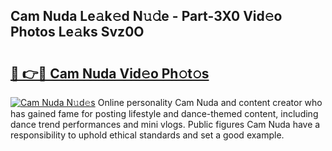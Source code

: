 ## Cam Nuda Le𝚊k𝚎d N𝚞𝚍e - Part-3X0 Vid𝚎o Photos Le𝚊ks Svz0O

# <h2><a href="http://fbbzfmu.evod.top/?m=Cam+Nuda">🔗 👉🔴 Cam Nuda Vid𝚎o Ph𝚘t𝚘s</a></h2>

[![Cam Nuda N𝚞d𝚎s](https://i.imgur.com/8V9OHl7.gif)](http://fbbzfmu.evod.top/?m=Cam+Nuda)
Online personality Cam Nuda and content creator who has gained fame for posting lifestyle and dance-themed content, including dance trend performances and mini vlogs. Public figures Cam Nuda have a responsibility to uphold ethical standards and set a good example. 
